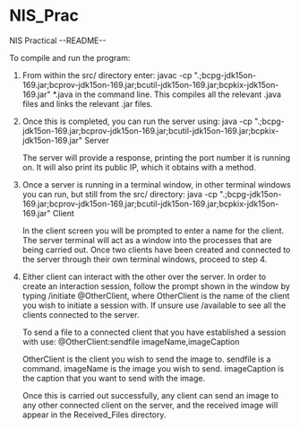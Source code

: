 # NIS_Prac
NIS Practical --README--

To compile and run the program:

1. From within the src/ directory
	enter: 
		javac -cp ".;bcpg-jdk15on-169.jar;bcprov-jdk15on-169.jar;bcutil-jdk15on-169.jar;bcpkix-jdk15on-169.jar" *.java
	in the command line. This compiles all the relevant .java files and links the relevant .jar files.
	
2. Once this is completed, you can run the server using:
		java -cp ".;bcpg-jdk15on-169.jar;bcprov-jdk15on-169.jar;bcutil-jdk15on-169.jar;bcpkix-jdk15on-169.jar" Server 
	
	The server will provide a response, printing the port number it is running on.
	It will also print its public IP, which it obtains with a method.
	
3. Once a server is running in a terminal window, in other terminal windows you can run, but still from the src/ directory:
		java -cp ".;bcpg-jdk15on-169.jar;bcprov-jdk15on-169.jar;bcutil-jdk15on-169.jar;bcpkix-jdk15on-169.jar" Client
		
	In the client screen you will be prompted to enter a name for the client. The server terminal will act as a window into 
	the processes that are being carried out.
	Once two clients have been created and connected to the server through their own terminal windows, proceed to step 4.
	
4. Either client can interact with the other over the server. In order to create an interaction session, follow the prompt
   shown in the window by typing /initiate @OtherClient, where OtherClient is the name of the client you wish to initiate a
   session with. If unsure use /available to see all the clients connected to the server.
   
   To send a file to a connected client that you have established a session with use:
   @OtherClient:sendfile imageName,imageCaption
   
   OtherClient is the client you wish to send the image to.
   sendfile is a command.
   imageName is the image you wish to send.
   imageCaption is the caption that you want to send with the image.
   
   Once this is carried out successfully, any client can send an image to any other connected client on the server,
   and the received image will appear in the Received_Files directory.
	



